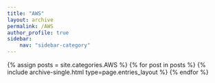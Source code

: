 ```yaml
---
title: "AWS"
layout: archive
permalink: /AWS
author_profile: true
sidebar:
    nav: "sidebar-category"
---
```



{% assign posts = site.categories.AWS %}
{% for post in posts %} {% include archive-single.html type=page.entries_layout %} {% endfor %}
